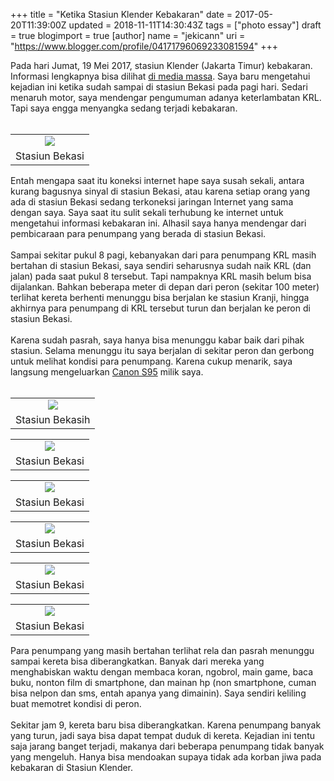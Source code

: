+++
title = "Ketika Stasiun Klender Kebakaran"
date = 2017-05-20T11:39:00Z
updated = 2018-11-11T14:30:43Z
tags = ["photo essay"]
draft = true
blogimport = true 
[author]
	name = "jekicann"
	uri = "https://www.blogger.com/profile/04171796069233081594"
+++

Pada hari Jumat, 19 Mei 2017, stasiun Klender (Jakarta Timur) kebakaran. Informasi lengkapnya bisa dilihat <a href="https://kumparan.com/rini-friastuti/akses-krl-jalur-bekasi-terhenti-akibat-kebakaran-di-klender" rel="nofollow" target="_blank">di media massa</a>. Saya baru mengetahui kejadian ini ketika sudah sampai di stasiun Bekasi pada pagi hari. Sedari menaruh motor, saya mendengar pengumuman adanya keterlambatan KRL. Tapi saya engga menyangka sedang terjadi kebakaran.<br /><br /><table align="center" cellpadding="0" cellspacing="0" class="tr-caption-container" style="margin-left: auto; margin-right: auto; text-align: center;"><tbody><tr><td style="text-align: center;"><a href="https://1.bp.blogspot.com/-uhdE5WSjXgk/WSew5dtnRsI/AAAAAAAAYxY/xz7prO80B3Y_dPRd6GZ0Mof9z-k33UHWACKgB/s1600/IMG_20170519_133054_291.jpg" imageanchor="1" style="margin-left: auto; margin-right: auto;"><img border="0" data-original-height="1080" data-original-width="1080" src="https://1.bp.blogspot.com/-uhdE5WSjXgk/WSew5dtnRsI/AAAAAAAAYxY/xz7prO80B3Y_dPRd6GZ0Mof9z-k33UHWACKgB/s1600/IMG_20170519_133054_291.jpg" /></a></td></tr><tr><td class="tr-caption" style="text-align: center;">Stasiun Bekasi</td></tr></tbody></table>Entah mengapa saat itu koneksi internet hape saya susah sekali, antara kurang bagusnya sinyal di stasiun Bekasi, atau karena setiap orang yang ada di stasiun Bekasi sedang terkoneksi jaringan Internet yang sama dengan saya. Saya saat itu sulit sekali terhubung ke internet untuk mengetahui informasi kebakaran ini. Alhasil saya hanya mendengar dari pembicaraan para penumpang yang berada di stasiun Bekasi.<br /><br />Sampai sekitar pukul 8 pagi, kebanyakan dari para penumpang KRL masih bertahan di stasiun Bekasi, saya sendiri seharusnya sudah naik KRL (dan jalan) pada saat pukul 8 tersebut. Tapi nampaknya KRL masih belum bisa dijalankan. Bahkan beberapa meter di depan dari peron (sekitar 100 meter) terlihat kereta berhenti menunggu bisa berjalan ke stasiun Kranji, hingga akhirnya para penumpang di KRL tersebut turun dan berjalan ke peron di stasiun Bekasi.<br /><br />Karena sudah pasrah, saya hanya bisa menunggu kabar baik dari pihak stasiun. Selama menunggu itu saya berjalan di sekitar peron dan gerbong untuk melihat kondisi para penumpang. Karena cukup menarik, saya langsung mengeluarkan <a href="https://delapanpx.blogspot.co.id/2017/02/review-canon-s95-untuk-street.html" target="_blank">Canon S95</a> milik saya.<br /><br /><table align="center" cellpadding="0" cellspacing="0" class="tr-caption-container" style="margin-left: auto; margin-right: auto; text-align: center;"><tbody><tr><td style="text-align: center;"><a href="https://4.bp.blogspot.com/-r4wgQpHplTw/WSewvKG8VeI/AAAAAAAAYxU/XrIu6-9C9Bgfl6Zx9yU0B9Z4U2qVvEiEACKgB/s1600/IMG_20170519_133054_312.jpg" imageanchor="1" style="margin-left: auto; margin-right: auto;"><img border="0" data-original-height="1080" data-original-width="1080" src="https://4.bp.blogspot.com/-r4wgQpHplTw/WSewvKG8VeI/AAAAAAAAYxU/XrIu6-9C9Bgfl6Zx9yU0B9Z4U2qVvEiEACKgB/s1600/IMG_20170519_133054_312.jpg" /></a></td></tr><tr><td class="tr-caption" style="text-align: center;">Stasiun Bekasih</td></tr></tbody></table><table align="center" cellpadding="0" cellspacing="0" class="tr-caption-container" style="margin-left: auto; margin-right: auto; text-align: center;"><tbody><tr><td style="text-align: center;"><a href="https://4.bp.blogspot.com/-emURA9fSVAA/WSewvMnhCEI/AAAAAAAAYxU/7KYKXpA1eNE-XkxdqOGTlvsuHuGkObz-wCKgB/s1600/IMG_20170519_133054_303.jpg" imageanchor="1" style="margin-left: auto; margin-right: auto;"><img border="0" data-original-height="1080" data-original-width="1080" src="https://4.bp.blogspot.com/-emURA9fSVAA/WSewvMnhCEI/AAAAAAAAYxU/7KYKXpA1eNE-XkxdqOGTlvsuHuGkObz-wCKgB/s1600/IMG_20170519_133054_303.jpg" /></a></td></tr><tr><td class="tr-caption" style="text-align: center;">Stasiun Bekasi</td></tr></tbody></table><table align="center" cellpadding="0" cellspacing="0" class="tr-caption-container" style="margin-left: auto; margin-right: auto; text-align: center;"><tbody><tr><td style="text-align: center;"><a href="https://2.bp.blogspot.com/-DzKUrDHKOng/WSewvKNA5_I/AAAAAAAAYxU/OpaPmgjtxHk3vEsjUiz8XdDINmfoGdNMQCKgB/s1600/IMG_20170519_133054_296.jpg" imageanchor="1" style="margin-left: auto; margin-right: auto;"><img border="0" data-original-height="1080" data-original-width="1080" src="https://2.bp.blogspot.com/-DzKUrDHKOng/WSewvKNA5_I/AAAAAAAAYxU/OpaPmgjtxHk3vEsjUiz8XdDINmfoGdNMQCKgB/s1600/IMG_20170519_133054_296.jpg" /></a></td></tr><tr><td class="tr-caption" style="text-align: center;">Stasiun Bekasi</td></tr></tbody></table><table align="center" cellpadding="0" cellspacing="0" class="tr-caption-container" style="margin-left: auto; margin-right: auto; text-align: center;"><tbody><tr><td style="text-align: center;"><a href="https://4.bp.blogspot.com/-79sxElJylnY/WSewvJJnPWI/AAAAAAAAYxU/5DZWVhE1cRMz3b-JUR7pRaGy55120Jv2wCKgB/s1600/20170519_132832.jpg" imageanchor="1" style="margin-left: auto; margin-right: auto;"><img border="0" data-original-height="1600" data-original-width="1600" src="https://4.bp.blogspot.com/-79sxElJylnY/WSewvJJnPWI/AAAAAAAAYxU/5DZWVhE1cRMz3b-JUR7pRaGy55120Jv2wCKgB/s1600/20170519_132832.jpg" /></a></td></tr><tr><td class="tr-caption" style="text-align: center;">Stasiun Bekasi</td></tr></tbody></table><table align="center" cellpadding="0" cellspacing="0" class="tr-caption-container" style="margin-left: auto; margin-right: auto; text-align: center;"><tbody><tr><td style="text-align: center;"><a href="https://4.bp.blogspot.com/-WoyqYeC58iw/WSewvGktUhI/AAAAAAAAYxU/u551FXaeOkIpajWhwl2SMRBCevI8gT68gCKgB/s1600/20170519_132816.jpg" imageanchor="1" style="margin-left: auto; margin-right: auto;"><img border="0" data-original-height="1600" data-original-width="1600" src="https://4.bp.blogspot.com/-WoyqYeC58iw/WSewvGktUhI/AAAAAAAAYxU/u551FXaeOkIpajWhwl2SMRBCevI8gT68gCKgB/s1600/20170519_132816.jpg" /></a></td></tr><tr><td class="tr-caption" style="text-align: center;">Stasiun Bekasi</td></tr></tbody></table><table align="center" cellpadding="0" cellspacing="0" class="tr-caption-container" style="margin-left: auto; margin-right: auto; text-align: center;"><tbody><tr><td style="text-align: center;"><a href="https://3.bp.blogspot.com/-pKxez9oOAV4/WSewvNK5OYI/AAAAAAAAYxU/qeV_MOR6ClUmE0s2WT1OFN3ssmGumoYOgCKgB/s1600/IMG_20170519_133054_292.jpg" imageanchor="1" style="margin-left: auto; margin-right: auto;"><img border="0" data-original-height="1080" data-original-width="1080" src="https://3.bp.blogspot.com/-pKxez9oOAV4/WSewvNK5OYI/AAAAAAAAYxU/qeV_MOR6ClUmE0s2WT1OFN3ssmGumoYOgCKgB/s1600/IMG_20170519_133054_292.jpg" /></a></td></tr><tr><td class="tr-caption" style="text-align: center;">Stasiun Bekasi</td></tr></tbody></table>Para penumpang yang masih bertahan terlihat rela dan pasrah menunggu sampai kereta bisa diberangkatkan. Banyak dari mereka yang menghabiskan waktu dengan membaca koran, ngobrol, main game, baca buku, nonton film di smartphone, dan mainan hp (non smartphone, cuman bisa nelpon dan sms, entah apanya yang dimainin). Saya sendiri keliling buat memotret kondisi di peron.<br /><br />Sekitar jam 9, kereta baru bisa diberangkatkan. Karena penumpang banyak yang turun, jadi saya bisa dapat tempat duduk di kereta. Kejadian ini tentu saja jarang banget terjadi, makanya dari beberapa penumpang tidak banyak yang mengeluh. Hanya bisa mendoakan supaya tidak ada korban jiwa pada kebakaran di Stasiun Klender.
